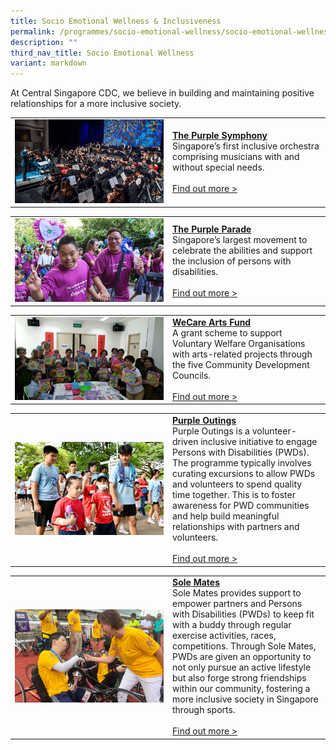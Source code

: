 ```yaml
---
title: Socio Emotional Wellness & Inclusiveness
permalink: /programmes/socio-emotional-wellness/socio-emotional-wellness-inclusiveness/
description: ""
third_nav_title: Socio Emotional Wellness
variant: markdown
---
```

At Central Singapore CDC, we believe in building and maintaining positive relationships for a more inclusive society.


<table border="0" width="100%">
	<tbody><tr>
		<td width="50%">
			<img src="/images/Programmes/tps-main.jpg">
		</td>
		<td width="50%">
			<a href="/programmes/socio-emotional-wellness/the-purple-symphony"><b>The Purple Symphony</b></a><br>
Singapore’s first inclusive orchestra comprising musicians with and without special needs.
			<br><br><a href="/programmes/socio-emotional-wellness/the-purple-symphony">Find out more &gt;</a>
		</td>
	</tr>
</tbody></table>

<table border="0" width="100%">
	<tbody><tr>
		<td width="50%">
			<img src="/images/Programmes/purple-parade-main-image43b225c81b0c43559ef1dc15cbcee737.jpg">
		</td>
		<td width="50%">
			<a href="/programmes/socio-emotional-wellness/purple-parade"><b>The Purple Parade</b></a><br>
Singapore’s largest movement to celebrate the abilities and support the inclusion of persons with disabilities. 
			<br><br><a href="/programmes/socio-emotional-wellness/purple-parade">Find out more &gt;</a>
		</td>
	</tr>
</tbody></table>

<table border="0" width="100%">
	<tbody><tr>
		<td width="50%">
			<img src="/images/Programmes/wecare-art-fund-main-pic.jpg">
		</td>
		<td width="50%">
			<a href="/programmes/socio-emotional-wellness/wecare-arts-fund"><b>WeCare Arts Fund</b></a><br>
A grant scheme to support Voluntary Welfare Organisations with arts-related projects through the five Community Development Councils.
			<br><br><a href="/programmes/socio-emotional-wellness/wecare-arts-fund">Find out more &gt;</a>
		</td>
	</tr>
</tbody></table>

<table border="0" width="100%">
	<tbody><tr>
		<td width="50%">
			<img src="/images/Programmes/PO3.jpg">
		</td>
		<td width="50%">
			<a href="/programmes/socio-emotional-wellness/purple-outings"><b>Purple Outings</b></a><br>
Purple Outings is a volunteer-driven inclusive initiative to engage Persons with Disabilities (PWDs). The programme typically involves curating excursions to allow PWDs and volunteers to spend quality time together.
This is to foster awareness for PWD communities and help build meaningful relationships with partners and volunteers.
			<br><br><a href="/programmes/socio-emotional-wellness/purple-outings">Find out more &gt;</a>
		</td>
	</tr>
</tbody></table>

<table border="0" width="100%">
	<tbody><tr>
		<td width="50%">
			<img src="/images/Programmes/SM1.jpg">
		</td>
		<td width="50%">
			<a href="/programmes/socio-emotional-wellness/sole-mates"><b>Sole Mates</b></a><br>
Sole Mates provides support to empower partners and Persons with Disabilities (PWDs) to keep fit with a buddy through regular exercise activities, races, competitions. Through Sole Mates, PWDs are given an opportunity to not only pursue an active lifestyle but also forge strong friendships within our community, fostering a more inclusive society in Singapore through sports. 
			<br><br><a href="/programmes/socio-emotional-wellness/sole-mates">Find out more &gt;</a>
		</td>
	</tr>
</tbody></table>